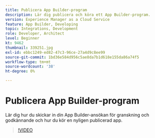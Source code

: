 ```yaml
---
title: Publicera App Builder-program
description: Lär dig publicera och köra ett App Builder-program.
version: Experience Manager as a Cloud Service
feature: App Builder, Developing
topic: Integrations, Development
role: Developer, Architect
level: Beginner
kt: 9462
thumbnail: 339251.jpg
exl-id: ebbc1249-ed82-47c3-96ce-27a4d9c8ee99
source-git-commit: 1bd36e584d956c5ae8da7b1d618e155da86a74f5
workflow-type: tm+mt
source-wordcount: '38'
ht-degree: 0%

---
```


# Publicera App Builder-program

Lär dig hur du skickar in din App Builder-ansökan för granskning och godkännande och hur du kör en nyligen publicerad app.

>[!VIDEO](https://video.tv.adobe.com/v/339251/?quality=12&learn=on)
